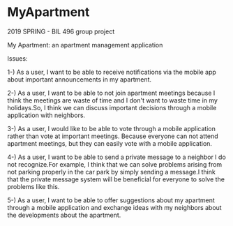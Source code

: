 # MyApartment
2019 SPRING - BIL 496 group project

My Apartment: an apartment management application

Issues:


1-) As a user, I want to be able to receive notifications via the mobile app about important announcements in my apartment.

2-) As a user, I want to be able to not join apartment meetings because I think the meetings are waste of time and I don't want to waste time in my holidays.So, I think we can discuss important decisions through a mobile application with neighbors.

3-) As a user, I would like to be able to vote through a mobile application rather than vote at important meetings. Because everyone can not attend apartment meetings, but they can easily vote with a mobile application.

4-) As a user, I want to be able to send a private message to a neighbor I do not recognize.For example, I think that we can solve problems arising from not parking properly in the car park by simply sending a message.I think that the private message system will be beneficial for everyone to solve the problems like this.

5-) As a user, I want to be able to offer suggestions about my apartment through a mobile application and exchange ideas with my neighbors about the developments about the apartment.
